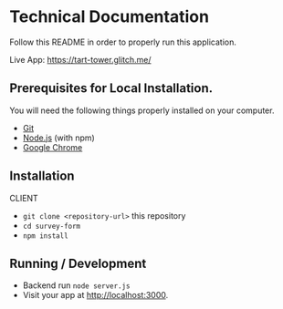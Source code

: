 # Technical Documentation

Follow this README in order to properly run this application.

Live App: https://tart-tower.glitch.me/

## Prerequisites for Local Installation.

You will need the following things properly installed on your computer.

- [Git](https://git-scm.com/)
- [Node.js](https://nodejs.org/) (with npm)
- [Google Chrome](https://google.com/chrome/)

## Installation

CLIENT

- `git clone <repository-url>` this repository
- `cd survey-form`
- `npm install`

## Running / Development

- Backend run `node server.js`
- Visit your app at [http://localhost:3000](http://localhost:3000).

